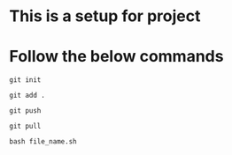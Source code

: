 # This is a setup for project

# Follow the below commands

```
git init
```
```
git add .
```
```
git push
```
```
git pull
```
```
bash file_name.sh
```